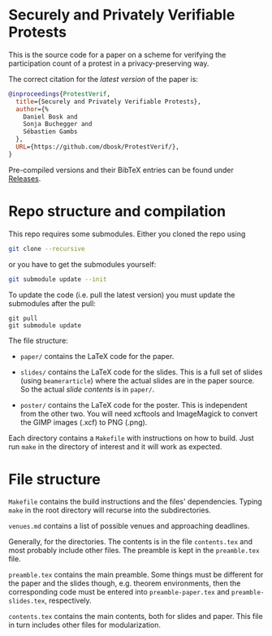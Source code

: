 Securely and Privately Verifiable Protests
===============================================================================

This is the source code for a paper on a scheme for verifying the participation 
count of a protest in a privacy-preserving way.

The correct citation for the *latest version* of the paper is:

```bibtex
@inproceedings{ProtestVerif,
  title={Securely and Privately Verifiable Protests},
  author={%
    Daniel Bosk and
    Sonja Buchegger and
    Sébastien Gambs
  },
  URL={https://github.com/dbosk/ProtestVerif/},
}
```

Pre-compiled versions and their BibTeX entries can be found under 
[Releases][Releases].

[Releases]: https://github.com/dbosk/ProtestVerif/releases


Repo structure and compilation
===============================================================================

This repo requires some submodules. Either you cloned the repo using
```sh
git clone --recursive
```
or you have to get the submodules yourself:
```sh
git submodule update --init
```

To update the code (i.e. pull the latest version) you must update the submodules 
after the pull:
```
git pull
git submodule update
```

The file structure:

- `paper/` contains the LaTeX code for the paper.

- `slides/` contains the LaTeX code for the slides. This is a full set of slides 
  (using `beamerarticle`) where the actual slides are in the paper source. So 
  the actual _slide contents_ is in `paper/`.

- `poster/` contains the LaTeX code for the poster. This is independent from the 
  other two.  You will need xcftools and ImageMagick to convert the GIMP images 
  (.xcf) to PNG (.png).

Each directory contains a `Makefile` with instructions on how to build. Just run 
`make` in the directory of interest and it will work as expected.



File structure
===============================================================================

`Makefile` contains the build instructions and the files' dependencies. Typing 
`make` in the root directory will recurse into the subdirectories.

`venues.md` contains a list of possible venues and approaching deadlines.

Generally, for the directories. The contents is in the file `contents.tex` and 
most probably include other files. The preamble is kept in the `preamble.tex` 
file.

`preamble.tex` contains the main preamble. Some things must be different for the 
paper and the slides though, e.g. theorem environments, then the corresponding 
code must be entered into `preamble-paper.tex` and `preamble-slides.tex`, 
respectively.

`contents.tex` contains the main contents, both for slides and paper. This file
in turn includes other files for modularization.

